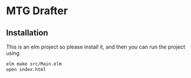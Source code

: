 # MTG Drafter

## Installation
This is an elm project so please install it, and then you can run the project using 
```sh
elm make src/Main.elm
open index.html
```



